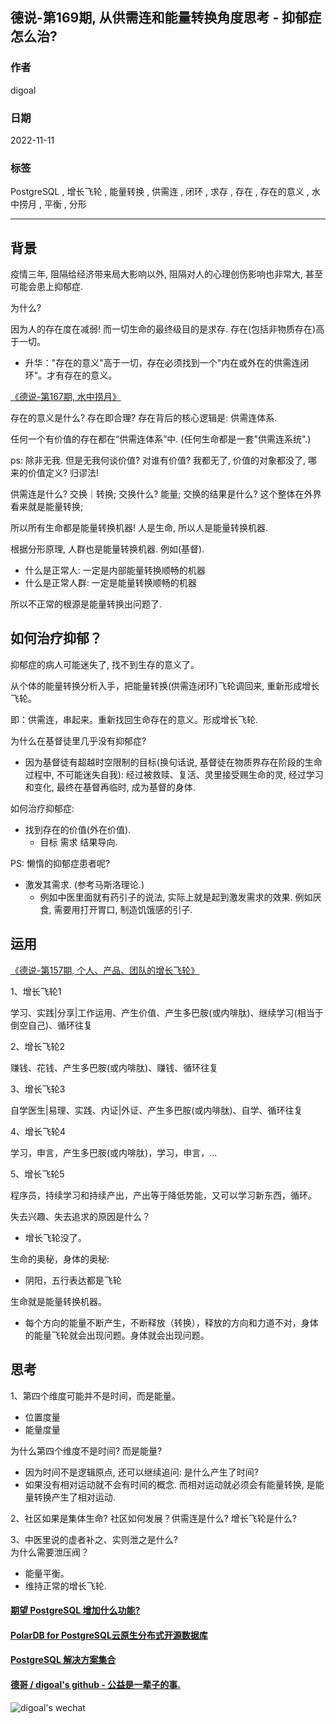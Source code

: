 ## 德说-第169期, 从供需连和能量转换角度思考 - 抑郁症怎么治?        
       
### 作者         
digoal          
                
### 日期                
2022-11-11                
                
### 标签                
PostgreSQL , 增长飞轮 , 能量转换 , 供需连 , 闭环 , 求存 , 存在 , 存在的意义 , 水中捞月 , 平衡 , 分形        
                
----                
                
## 背景      
疫情三年, 阻隔给经济带来局大影响以外, 阻隔对人的心理创伤影响也非常大, 甚至可能会患上抑郁症.       
    
为什么?     
    
因为人的存在度在减弱! 而一切生命的最终级目的是求存. 存在(包括非物质存在)高于一切。      
- 升华："存在的意义"高于一切，存在必须找到一个"内在或外在的供需连闭环"。才有存在的意义。      
    
[《德说-第167期, 水中捞月》](../202210/20221027_01.md)      
    
存在的意义是什么? 存在即合理? 存在背后的核心逻辑是: 供需连体系.      
    
任何一个有价值的存在都在“供需连体系”中. (任何生命都是一套"供需连系统".)     
    
ps: 除非无我. 但是无我何谈价值? 对谁有价值? 我都无了, 价值的对象都没了, 哪来的价值定义? 归谬法!       
    
供需连是什么? 交换｜转换;  交换什么? 能量;  交换的结果是什么? 这个整体在外界看来就是能量转换;       
    
所以所有生命都是能量转换机器! 人是生命, 所以人是能量转换机器.    
    
根据分形原理, 人群也是能量转换机器.  例如(基督).       
    
- 什么是正常人: 一定是内部能量转换顺畅的机器       
- 什么是正常人群: 一定是能量转换顺畅的机器      
    
    
所以不正常的根源是能量转换出问题了.       
    
    
## 如何治疗抑郁？    
抑郁症的病人可能迷失了, 找不到生存的意义了。     
    
从个体的能量转换分析入手，把能量转换(供需连闭环)飞轮调回来, 重新形成增长飞轮。     
    
即：供需连，串起来。重新找回生命存在的意义。形成增长飞轮.       
    
为什么在基督徒里几乎没有抑郁症?    
- 因为基督徒有超越时空限制的目标(换句话说, 基督徒在物质界存在阶段的生命过程中, 不可能迷失自我): 经过被救赎、复活、灵里接受赐生命的灵, 经过学习和变化, 最终在基督再临时, 成为基督的身体.      
    
如何治疗抑郁症:     
- 找到存在的价值(外在价值).      
    - 目标 需求 结果导向.      
    
PS: 懒惰的抑郁症患者呢?  
- 激发其需求. (参考马斯洛理论.)  
    - 例如中医里面就有药引子的说法, 实际上就是起到激发需求的效果. 例如厌食, 需要用打开胃口, 制造饥饿感的引子.   
    
## 运用     
[《德说-第157期, 个人、产品、团队的增长飞轮》](../202210/20221007_03.md)      
    
    
1、增长飞轮1    
    
学习、实践|分享|工作运用、产生价值、产生多巴胺(或内啡肽)、继续学习(相当于倒空自己)、循环往复    
    
2、增长飞轮2    
    
赚钱、花钱、产生多巴胺(或内啡肽)、赚钱、循环往复    
    
3、增长飞轮3    
    
自学医生|易理、实践、内证|外证、产生多巴胺(或内啡肽)、自学、循环往复    
    
4、增长飞轮4    
    
学习，申言，产生多巴胺(或内啡肽)，学习，申言，...     
    
5、增长飞轮5    
    
程序员，持续学习和持续产出，产出等于降低势能，又可以学习新东西，循环。    
    
失去兴趣、失去追求的原因是什么？    
- 增长飞轮没了。    
    
    
生命的奥秘，身体的奥秘:     
- 阴阳，五行表达都是飞轮    
    
生命就是能量转换机器。    
- 每个方向的能量不断产生，不断释放（转换），释放的方向和力道不对，身体的能量飞轮就会出现问题。身体就会出现问题。    
    
## 思考    
1、第四个维度可能并不是时间，而是能量。    
- 位置度量    
- 能量度量    
  
为什么第四个维度不是时间? 而是能量?   
- 因为时间不是逻辑原点, 还可以继续追问: 是什么产生了时间?   
- 如果没有相对运动就不会有时间的概念. 而相对运动就必须会有能量转换, 是能量转换产生了相对运动.    
    
2、社区如果是集体生命? 社区如何发展？供需连是什么? 增长飞轮是什么?     
    
3、中医里说的虚者补之、实则泄之是什么?     
为什么需要泄压阀？    
- 能量平衡。    
- 维持正常的增长飞轮.      
    
    
    
#### [期望 PostgreSQL 增加什么功能?](https://github.com/digoal/blog/issues/76 "269ac3d1c492e938c0191101c7238216")  
    
    
#### [PolarDB for PostgreSQL云原生分布式开源数据库](https://github.com/ApsaraDB/PolarDB-for-PostgreSQL "57258f76c37864c6e6d23383d05714ea")  
    
    
#### [PostgreSQL 解决方案集合](https://yq.aliyun.com/topic/118 "40cff096e9ed7122c512b35d8561d9c8")  
    
    
#### [德哥 / digoal's github - 公益是一辈子的事.](https://github.com/digoal/blog/blob/master/README.md "22709685feb7cab07d30f30387f0a9ae")  
    
    
![digoal's wechat](../pic/digoal_weixin.jpg "f7ad92eeba24523fd47a6e1a0e691b59")  
    
